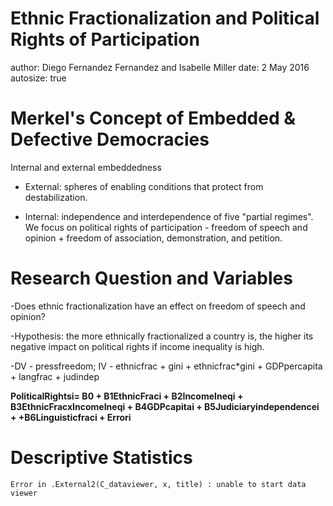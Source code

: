 Ethnic Fractionalization and Political Rights of Participation
========================================================
author: Diego Fernandez Fernandez and Isabelle Miller 
date: 2 May 2016
autosize: true

Merkel's Concept of Embedded & Defective Democracies
========================================================
Internal and external embeddedness 

- External: spheres of enabling conditions that protect from         destabilization.

- Internal: independence and interdependence of five "partial regimes". We focus on political rights of participation - freedom of speech and opinion + freedom of association, demonstration, and petition. 


Research Question and Variables
========================================================
-Does ethnic fractionalization have an effect on freedom of speech and opinion?

-Hypothesis: the more ethnically fractionalized a country is, the higher its negative impact on political rights if income inequality is high. 

-DV - pressfreedom; IV - ethnicfrac + gini + ethnicfrac*gini + GDPpercapita + langfrac + judindep

__PoliticalRightsi= B0 + B1EthnicFraci + B2IncomeIneqi + B3EthnicFracxIncomeIneqi + B4GDPcapitai + B5Judiciaryindependencei + +B6Linguisticfraci + Errori__

Descriptive Statistics
========================================================






```
Error in .External2(C_dataviewer, x, title) : unable to start data viewer
```
